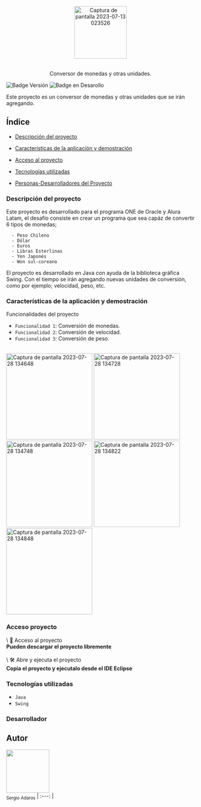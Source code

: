 <div align="center"><img width="140" alt="Captura de pantalla 2023-07-13 023526" src="https://github.com/Sergio-Adaros/Conversor/assets/77218487/e0485278-bb6f-4a26-9a9d-8ea1abcb99ff"></div>
<br>
<p align="center">Conversor de monedas y otras unidades.</p>

![Badge Versión](https://img.shields.io/badge/Versi%C3%B3n-1.0-blue)
![Badge en Desarollo](https://img.shields.io/badge/Estado-En%20desarrollo-blue)

<p>Este proyecto es un conversor de monedas y otras unidades que se irán agregando.</p>

<h2>Índice</h2>

* [Descripción del proyecto](#descripción-del-proyecto)

* [Características de la aplicación y demostración](#características-de-la-aplicación-y-demostración)

* [Acceso al proyecto](#acceso-proyecto)

* [Tecnologías utilizadas](#tecnologías-utilizadas)

* [Personas-Desarrolladores del Proyecto](#desarrollador)

<h3>Descripción del proyecto</h3>
<p>Este proyecto es desarrollado para el programa ONE de Oracle y Alura Latam, el desafío consiste en crear un programa que sea capáz de convertir 6 tipos de monedas;</p>

      - Peso Chileno
      - Dólar
      - Euros
      - Libras Esterlinas
      - Yen Japonés
      - Won sul-coreano
      
<p>El proyecto es desarrollado en Java con ayuda de la biblioteca gráfica Swing. Con el tiempo se irán agregando nuevas unidades de conversión, como por ejemplo; velocidad, peso, etc.</p>


<h3>Características de la aplicación y demostración</h3>

Funcionalidades del proyecto

- `Funcionalidad 1`: Conversión de monedas.
- `Funcionalidad 2`: Conversión de velocidad.
- `Funcionalidad 3`: Conversión de peso.
<br>
<img width="230" alt="Captura de pantalla 2023-07-28 134648" src="https://github.com/Sergio-Adaros/Conversor/assets/77218487/ad26ae16-4c5a-479b-bbbf-bd14e8b8736b">
<img width="230" alt="Captura de pantalla 2023-07-28 134728" src="https://github.com/Sergio-Adaros/Conversor/assets/77218487/e584a72b-907f-456a-ab79-327dc6ddf997">
<img width="230" alt="Captura de pantalla 2023-07-28 134748" src="https://github.com/Sergio-Adaros/Conversor/assets/77218487/038b30fa-6fcf-4cc3-81f9-36c8fdbc0d01">
<img width="230" alt="Captura de pantalla 2023-07-28 134822" src="https://github.com/Sergio-Adaros/Conversor/assets/77218487/89ae23db-50bb-481d-9125-0a78a440f20d">
<img width="230" alt="Captura de pantalla 2023-07-28 134848" src="https://github.com/Sergio-Adaros/Conversor/assets/77218487/472608bc-1fed-4e32-bbda-099f680c0c66">



<h3>Acceso proyecto</h3>

\ 📁 Acceso al proyecto
<br>
**Pueden descargar el proyecto libremente**
<br><br>
\ 🛠️ Abre y ejecuta el proyecto
<br>
**Copia el proyecto y ejecutalo desde el IDE Eclipse**
<br>

<h3>Tecnologías utilizadas</h3>

- `Java`
- `Swing`
  
<h3>Desarrollador</h3>

## Autor

<img src="https://github.com/sergio-adaros.png" width=115><br><sub>Sergio Adaros</sub>
| :---: |

